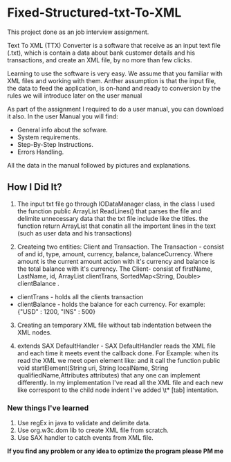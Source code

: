 # Fixed-Structured-txt-To-XML

This project done as an job interview assignment.

Text To XML (TTX) Converter is a software that receive as an input text file (.txt), which is contain a data about bank customer details and his transactions, and create an XML file, by no more than few clicks.

Learning to use the software is very easy. We assume that you familiar with XML files and working with them. Anther assumption is that the input file, the data to feed the application, is on-hand and ready to conversion by the rules we will introduce later on the user manual

As part of the assignment I required to do a user manual, you can download it also. In the user Manual you will find:
  - General info about the sofware.
  - System requirements.
  - Step-By-Step Instructions.
  - Errors Handling.

All the data in the manual followed by pictures and explanations.

## How I Did It?
  
  1. The input txt file go through IODataManager class, in the class I used the function public ArrayList<String> ReadLines()
  that parses the file and delimite unnecessary data that the txt file include like the titles. the function return ArrayList<string> that conatin all the importent lines in the text (such as user data and his transactions)
  
  2. Createing two entities: Client and Transaction.
  The Transaction - consist of and id, type, amount, currency, balance, balanceCurrency. Where amount is the current amount action with it's currency and balance is the total balance with it's currency.
  The Client- consist of firstName, LastName, id, ArrayList<Transaction> clientTrans, SortedMap<String, Double> clientBalance .
  - clientTrans - holds all the clients transaction
  - clientBalance - holds the balance for each currency. For example: {"USD" : 1200, "INS" : 500}
  
  3. Creating an temporary XML file without tab indentation between the XML nodes.
  
  4. extends SAX DefaultHandler - SAX DefaultHandler reads the XML file and each time it meets event the callback done.
  For Example: when its read the XML we meet open element like: <element> and it call the function public void startElement(String uri, String localName, String qualifiedName,Attributes attributes) that any one can implement differently.
  In my implementation I've read all the XML file and each new like correspont to the child node indent I've added \\t* [tab] intentation.
  
  
  ### New things I've learned
  
 1. Use regEx in java to validate and delimite data.
 2. Use org.w3c.dom lib to create XML file from scratch.
 3. Use SAX handler to catch events from XML file.
 
 <strong> If you find any problem or any idea to optimize the program please PM me <strong/>
